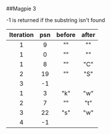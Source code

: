 ##Magpie 3

-1 is returned if the substring isn't found

| Iteration | psn | before | after |
|:---------:|:---:|:------:|:-----:|
|     1     |  9  |   ""   |   ""  |
|     1     |  0  |   ""   |   ""  |
|     1     |  8  |   ""   |  "C"  |
|     2     |  19 |   ""   |  "S"  |
|     3     |  -1 |        |       |
|     1     |  3  |   "k"  |  "w"  |
|     2     |  7  |   ""   |  "t"  |
|     3     |  22 |   "s"  |  "w"  |
|     4     |  -1 |        |       |